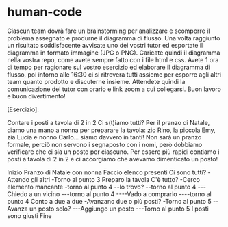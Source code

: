 # human-code

Ciascun team dovrà fare un brainstorming per analizzare e scomporre il problema assegnato e produrne il diagramma di flusso.
Una volta raggiunto un risultato soddisfacente avvisate uno dei vostri tutor ed esportate il diagramma in formato immagine (JPG o PNG). Caricate quindi il diagramma nella vostra repo, come avete sempre fatto con i file html e css.
Avete 1 ora di tempo per ragionare sul vostro esercizio ed elaborare il diagramma di flusso, poi intorno alle 16:30 ci si ritroverà tutti assieme per esporre agli altri team quanto prodotto e discuterne insieme.
Attendete quindi la comunicazione dei tutor con orario e link zoom a cui collegarsi.
Buon lavoro e buon divertimento! 


[Esercizio]:

Contare i posti a tavola di 2 in 2
Ci s(t)iamo tutti?
Per il pranzo di Natale, diamo una mano a nonna per preparare la tavola: zio Rino, la piccola Emy, zia Lucia e nonno Carlo… siamo davvero in tanti!
Non sarà un pranzo formale, perciò non servono i segnaposto con i nomi, però dobbiamo verificare che ci sia un posto per ciascuno. Per essere più rapidi contiamo i posti a tavola di 2 in 2 e ci accorgiamo che avevamo dimenticato un posto!

Inizio
Pranzo di Natale con nonna
Faccio elenco presenti
Ci sono tutti?
-Attendo gli altri
-Torno al punto 3
Preparo la tavola
C'è tutto?
-Cerco elemento mancante
-torno al punto 4
--lo trovo?
--torno al punto 4
---Chiedo a un vicino
---torno al punto 4
----Vado a comprarlo
----torno al punto 4
Conto a due a due
-Avanzano due o più posti?
-Torno al punto 5
--Avanza un posto solo?
---Aggiungo un posto
---Torno al punto 5
I posti sono giusti
Fine